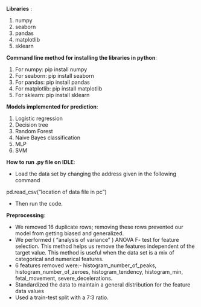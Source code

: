 ﻿**Libraries** :

1) numpy 
1) seaborn
1) pandas
1) matplotlib
1) sklearn

**Command line method for installing the libraries in python**:

1) For numpy: pip install numpy
1) For seaborn: pip install seaborn
1) For pandas: pip install pandas
1) For matplotlib: pip install matplotlib
1) For sklearn: pip install sklearn

**Models implemented for prediction**:

1) Logistic regression
1) Decision tree
1) Random Forest 
1) Naive Bayes classification
1) MLP
1) SVM 

**How to run .py file on IDLE**:

- Load the data set by changing the address given in the following command

pd.read\_csv(“location of data file in pc”)

- Then run the code.

**Preprocessing**:

- We removed 16 duplicate rows; removing these rows prevented our model from getting biased and generalized.
- We performed ( “analysis of variance” ) ANOVA F- test for feature selection. This method helps us remove the features independent of the target value. This method is useful when the data set is a mix of categorical and numerical features.
- 6 features removed were:-  histogram\_number\_of\_peaks, histogram\_number\_of\_zeroes, histogram\_tendency, histogram\_min, fetal\_movement, severe\_decelerations.
- Standardized the data to maintain a general distribution for the feature data values 
- Used a train-test split with a 7:3 ratio.


